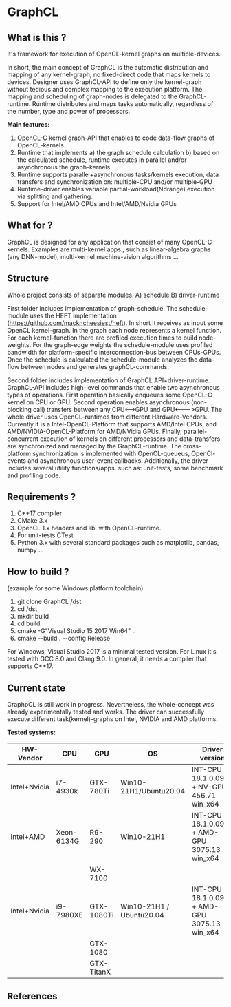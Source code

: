 # GraphCL

What is this ? 
--------------

It's framework for execution of OpenCL-kernel graphs on multiple-devices. 

In short, the main concept of GraphCL is the automatic distribution and mapping of any kernel-graph, no fixed-direct code that maps kernels to devices. Designer uses GraphCL-API to define only the kernel-graph without tedious and complex mapping to the execution platform. The mapping and scheduling of graph-nodes is delegated to the GraphCL-runtime. Runtime distributes and maps tasks automatically, regardless of the number, type and power of processors. 

**Main features:**

1. OpenCL-C kernel graph-API that enables to code data-flow graphs of OpenCL-kernels. 
2. Runtime that implements a) the graph schedule calculation b) based on the calculated schedule, runtime executes in parallel and/or asynchronous the graph-kernels.
3. Runtime supports parallel+asynchronous tasks/kernels execution, data transfers and synchronization on: multiple-CPU and/or multiple-GPU  
4. Runtime-driver enables variable partial-workload(Ndrange) execution via splitting and gathering. 
5. Support for Intel/AMD CPUs and Intel/AMD/Nvidia GPUs

What for ? 
--------------

GraphCL is designed for any application that consist of many OpenCL-C kernels. Examples are multi-kernel apps., such as linear-algebra graphs (any DNN-model), multi-kernel machine-vision algorithms ...    


Structure  
--------------
Whole project consists of separate modules. A) schedule B) driver-runtime
  
First folder includes implementation of graph-schedule. The schedule-module uses the HEFT implementation (https://github.com/mackncheesiest/heft). In short it receives as input some OpenCL kernel-graph. In the graph each node represents a kernel function. For each kernel-function there are profiled execution times to build node-weights. For the graph-edge weights the schedule-module uses profiled bandwidth for platform-specific interconnection-bus between CPUs-GPUs. Once the schedule is calculated the schedule-module analyzes the data-flow between nodes and generates graphCL-commands.  

Second folder includes implementation of GraphCL API+driver-runtime. GraphCL-API includes high-level commands that enable two asynchronous types of operations. First operation basically enqueues some OpenCL-C kernel on CPU or GPU. Second operation enables asynchronous (non-blocking call) transfers between any CPU<-->GPU and GPU<--->GPU. The whole driver uses OpenCL-runtimes from different Hardware-Vendors. Currently it is a Intel-OpenCL-Platform that supports AMD/Intel CPUs, and AMD/NVIDIA-OpenCL-Platform for AMD/NVidia GPUs. Finally, parallel-concurrent execution of kernels on different processors and data-transfers are synchronized and managed by the GraphCL-runtime. The cross-platform synchronization is implemented with OpenCL-queueus, OpenCl-events and asynchronous user-event callbacks. Additionally, the driver includes several utility functions/apps. such as: unit-tests, some benchmark and profiling code. 

Requirements ?
---------------
1. C++17 compiler
2. CMake 3.x
3. OpenCL 1.x headers and lib. with OpenCL-runtime.
4. For unit-tests CTest
5. Python 3.x with several standard packages such as matplotlib, pandas, numpy ...

How to build ?
---------------
(example for some Windows platform toolchain)
  1. git clone GraphCL /dst
  2. cd /dst
  3. mkdir build
  4. cd build
  5. cmake -G"Visual Studio 15 2017 Win64" .. 
  6. cmake --build . --config Release
  
For Windows, Visual Studio 2017 is a minimal tested version. For Linux it's tested with GCC 8.0 and Clang 9.0. 
In general, it needs a compiler that supports C++17. 


Current state
----------------

GraphpCL is still work in progress. Nevertheless, the whole-concept was already experimentally tested and works. The driver can successfully execute different task(kernel)-graphs on Intel, NVIDIA and AMD platforms. 

**Tested systems:**

| HW-Vendor   | CPU       | GPU         | OS                      | Driver version    |
| ----------- | --------- | ----------- | ----------------------- | -------------------- |
| Intel+Nvidia| i7-4930k  | GTX-780Ti   | Win10-21H1/Ubuntu20.04  | INT-CPU 18.1.0.0920 + NV-GPU 456.71  win_x64 |
| Intel+AMD   | Xeon-6134G| R9-290      | Win10-21H1              | INT-CPU 18.1.0.0920 + AMD-GPU 3075.13 win_x64 |
|             |           | WX-7100     |                         |                   |
| Intel+Nvidia| i9-7980XE | GTX-1080Ti  | Win10-21H1 / Ubuntu20.04| INT-CPU 18.1.0.0920 + AMD-GPU 3075.13 win_x64  |
|             |           | GTX-1080    |                         |                   |
|             |           | GTX-TitanX  |                         |                   |

References
------------

